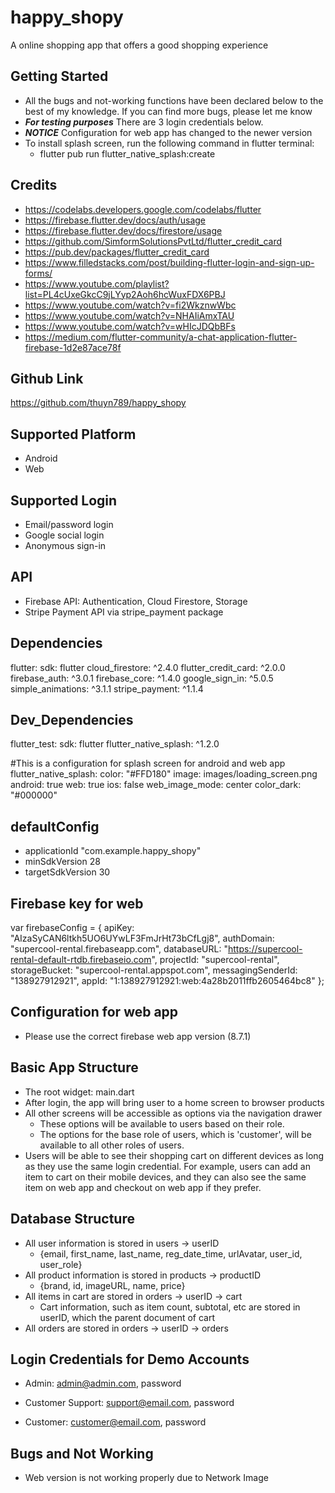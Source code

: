 # happy_shopy

A online shopping app that offers a good shopping experience

## Getting Started

- All the bugs and not-working functions have been declared below to the best of my knowledge.  If you can find more bugs, please let me know
- ***For testing purposes*** There are 3 login credentials below.
- ***NOTICE*** Configuration for web app has changed to the newer version
- To install splash screen, run the following command in flutter terminal:
  +  flutter pub run flutter_native_splash:create


## Credits

- https://codelabs.developers.google.com/codelabs/flutter
- https://firebase.flutter.dev/docs/auth/usage
- https://firebase.flutter.dev/docs/firestore/usage
- https://github.com/SimformSolutionsPvtLtd/flutter_credit_card
- https://pub.dev/packages/flutter_credit_card
- https://www.filledstacks.com/post/building-flutter-login-and-sign-up-forms/
- https://www.youtube.com/playlist?list=PL4cUxeGkcC9jLYyp2Aoh6hcWuxFDX6PBJ
- https://www.youtube.com/watch?v=fi2WkznwWbc
- https://www.youtube.com/watch?v=NHAIiAmxTAU
- https://www.youtube.com/watch?v=wHIcJDQbBFs
- https://medium.com/flutter-community/a-chat-application-flutter-firebase-1d2e87ace78f


## Github Link

https://github.com/thuyn789/happy_shopy


## Supported Platform

- Android
- Web


## Supported Login

- Email/password login
- Google social login
- Anonymous sign-in


## API

- Firebase API: Authentication, Cloud Firestore, Storage
- Stripe Payment API via stripe_payment package


## Dependencies

flutter:
    sdk: flutter
cloud_firestore: ^2.4.0
flutter_credit_card: ^2.0.0
firebase_auth: ^3.0.1
firebase_core: ^1.4.0
google_sign_in: ^5.0.5
simple_animations: ^3.1.1
stripe_payment: ^1.1.4


## Dev_Dependencies

flutter_test:
    sdk: flutter
flutter_native_splash: ^1.2.0

#This is a configuration for splash screen for android and web app
flutter_native_splash:
  color: "#FFD180"
  image: images/loading_screen.png
  android: true
  web: true
  ios: false
  web_image_mode: center
  color_dark: "#000000"


## defaultConfig

- applicationId "com.example.happy_shopy"
- minSdkVersion 28
- targetSdkVersion 30


## Firebase key for web

var firebaseConfig = {
    apiKey: "AIzaSyCAN6ltkh5UO6UYwLF3FmJrHt73bCfLgj8",
    authDomain: "supercool-rental.firebaseapp.com",
    databaseURL: "https://supercool-rental-default-rtdb.firebaseio.com",
    projectId: "supercool-rental",
    storageBucket: "supercool-rental.appspot.com",
    messagingSenderId: "138927912921",
    appId: "1:138927912921:web:4a28b2011ffb2605464bc8"
};


## Configuration for web app

- Please use the correct firebase web app version (8.7.1) 

<script src="https://www.gstatic.com/firebasejs/8.7.1/firebase-app.js"></script>
<script src="https://www.gstatic.com/firebasejs/8.7.1/firebase-firestore.js"></script>
<script src="https://www.gstatic.com/firebasejs/8.7.1/firebase-auth.js"></script>
<script src="./scripts/firebase-key.js"></script>


## Basic App Structure

- The root widget: main.dart
- After login, the app will bring user to a home screen to browser products
- All other screens will be accessible as options via the navigation drawer
  + These options will be available to users based on their role.
  + The options for the base role of users, which is 'customer', will be available to all other roles of users.
- Users will be able to see their shopping cart on different devices as long as they use the same login credential.  For example, users can add an item to cart on their mobile devices, and they can also see the same item on web app and checkout on web app if they prefer.


## Database Structure

- All user information is stored in users -> userID
  + {email, first_name, last_name, reg_date_time, urlAvatar, user_id, user_role}
- All product information is stored in products -> productID
  + {brand, id, imageURL, name, price}
- All items in cart are stored in orders -> userID -> cart
  + Cart information, such as item count, subtotal, etc are stored in userID, which the parent document of cart
- All orders are stored in orders -> userID -> orders

## Login Credentials for Demo Accounts

- Admin: admin@admin.com, password

- Customer Support: support@email.com, password

- Customer: customer@email.com, password


## Bugs and Not Working
- Web version is not working properly due to Network Image